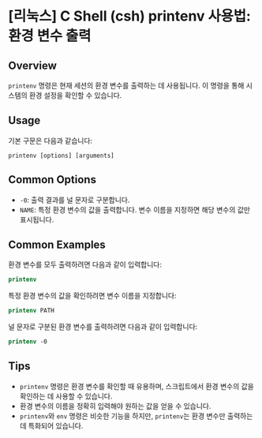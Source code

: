 # [리눅스] C Shell (csh) printenv 사용법: 환경 변수 출력

## Overview
`printenv` 명령은 현재 세션의 환경 변수를 출력하는 데 사용됩니다. 이 명령을 통해 시스템의 환경 설정을 확인할 수 있습니다.

## Usage
기본 구문은 다음과 같습니다:

```
printenv [options] [arguments]
```

## Common Options
- `-0`: 출력 결과를 널 문자로 구분합니다.
- `NAME`: 특정 환경 변수의 값을 출력합니다. 변수 이름을 지정하면 해당 변수의 값만 표시됩니다.

## Common Examples
환경 변수를 모두 출력하려면 다음과 같이 입력합니다:

```csh
printenv
```

특정 환경 변수의 값을 확인하려면 변수 이름을 지정합니다:

```csh
printenv PATH
```

널 문자로 구분된 환경 변수를 출력하려면 다음과 같이 입력합니다:

```csh
printenv -0
```

## Tips
- `printenv` 명령은 환경 변수를 확인할 때 유용하며, 스크립트에서 환경 변수의 값을 확인하는 데 사용할 수 있습니다.
- 환경 변수의 이름을 정확히 입력해야 원하는 값을 얻을 수 있습니다.
- `printenv`와 `env` 명령은 비슷한 기능을 하지만, `printenv`는 환경 변수만 출력하는 데 특화되어 있습니다.